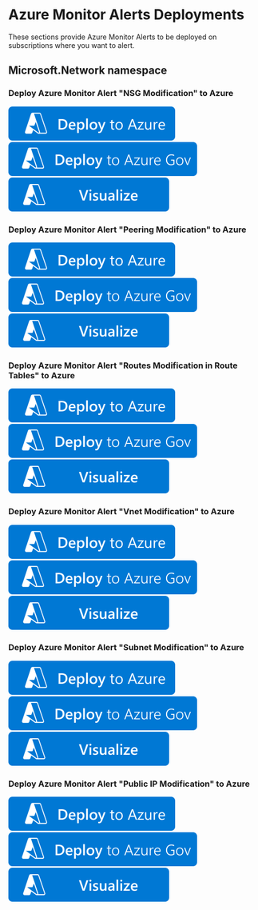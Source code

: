 # Azure Monitor Alerts Deployments

These sections provide Azure Monitor Alerts to be deployed on subscriptions where you want to alert.

## Microsoft.Network namespace

### Deploy Azure Monitor Alert "NSG Modification" to Azure

[![Deploy To Azure](https://raw.githubusercontent.com/Azure/azure-quickstart-templates/master/1-CONTRIBUTION-GUIDE/images/deploytoazure.svg?sanitize=true)](https://portal.azure.com/#create/Microsoft.Template/uri/https%3A%2F%2Fraw.githubusercontent.com%2FMariuszFerdyn%2FAzureSecurityCenterOSRemediations%2Fmain%2FAzureMonitorsAlerts%2FNSGModification.json)
[![Deploy To Azure US Gov](https://raw.githubusercontent.com/Azure/azure-quickstart-templates/master/1-CONTRIBUTION-GUIDE/images/deploytoazuregov.svg?sanitize=true)](https://portal.azure.us/#create/Microsoft.Template/uri/https%3A%2F%2Fraw.githubusercontent.com%2FMariuszFerdyn%2FAzureSecurityCenterOSRemediations%2Fmain%2FAzureMonitorsAlerts%2FNSGModification.json)
[![Visualize](https://raw.githubusercontent.com/Azure/azure-quickstart-templates/master/1-CONTRIBUTION-GUIDE/images/visualizebutton.svg?sanitize=true)](http://armviz.io/#/?load=https%3A%2F%2Fraw.githubusercontent.com%2FMariuszFerdyn%2FAzureSecurityCenterOSRemediations%2Fmain%2FAzureMonitorsAlerts%2FNSGModification.json)

### Deploy Azure Monitor Alert "Peering Modification" to Azure

[![Deploy To Azure](https://raw.githubusercontent.com/Azure/azure-quickstart-templates/master/1-CONTRIBUTION-GUIDE/images/deploytoazure.svg?sanitize=true)](https://portal.azure.com/#create/Microsoft.Template/uri/https%3A%2F%2Fraw.githubusercontent.com%2FMariuszFerdyn%2FAzureSecurityCenterOSRemediations%2Fmain%2FAzureMonitorsAlerts%2FPeeringModification.json)
[![Deploy To Azure US Gov](https://raw.githubusercontent.com/Azure/azure-quickstart-templates/master/1-CONTRIBUTION-GUIDE/images/deploytoazuregov.svg?sanitize=true)](https://portal.azure.us/#create/Microsoft.Template/uri/https%3A%2F%2Fraw.githubusercontent.com%2FMariuszFerdyn%2FAzureSecurityCenterOSRemediations%2Fmain%2FAzureMonitorsAlerts%2FPeeringModification.json)
[![Visualize](https://raw.githubusercontent.com/Azure/azure-quickstart-templates/master/1-CONTRIBUTION-GUIDE/images/visualizebutton.svg?sanitize=true)](http://armviz.io/#/?load=https%3A%2F%2Fraw.githubusercontent.com%2FMariuszFerdyn%2FAzureSecurityCenterOSRemediations%2Fmain%2FAzureMonitorsAlerts%2FPeeringModification.json.json)

### Deploy Azure Monitor Alert "Routes Modification in Route Tables" to Azure

[![Deploy To Azure](https://raw.githubusercontent.com/Azure/azure-quickstart-templates/master/1-CONTRIBUTION-GUIDE/images/deploytoazure.svg?sanitize=true)](https://portal.azure.com/#create/Microsoft.Template/uri/https%3A%2F%2Fraw.githubusercontent.com%2FMariuszFerdyn%2FAzureSecurityCenterOSRemediations%2Fmain%2FAzureMonitorsAlerts%2FRouteTableModification.json)
[![Deploy To Azure US Gov](https://raw.githubusercontent.com/Azure/azure-quickstart-templates/master/1-CONTRIBUTION-GUIDE/images/deploytoazuregov.svg?sanitize=true)](https://portal.azure.us/#create/Microsoft.Template/uri/https%3A%2F%2Fraw.githubusercontent.com%2FMariuszFerdyn%2FAzureSecurityCenterOSRemediations%2Fmain%2FAzureMonitorsAlerts%2FRouteTableModification.json)
[![Visualize](https://raw.githubusercontent.com/Azure/azure-quickstart-templates/master/1-CONTRIBUTION-GUIDE/images/visualizebutton.svg?sanitize=true)](http://armviz.io/#/?load=https%3A%2F%2Fraw.githubusercontent.com%2FMariuszFerdyn%2FAzureSecurityCenterOSRemediations%2Fmain%2FAzureMonitorsAlerts%2RouteTableModification.json)

### Deploy Azure Monitor Alert "Vnet Modification" to Azure

[![Deploy To Azure](https://raw.githubusercontent.com/Azure/azure-quickstart-templates/master/1-CONTRIBUTION-GUIDE/images/deploytoazure.svg?sanitize=true)](https://portal.azure.com/#create/Microsoft.Template/uri/https%3A%2F%2Fraw.githubusercontent.com%2FMariuszFerdyn%2FAzureSecurityCenterOSRemediations%2Fmain%2FAzureMonitorsAlerts%2FVNETModification.json)
[![Deploy To Azure US Gov](https://raw.githubusercontent.com/Azure/azure-quickstart-templates/master/1-CONTRIBUTION-GUIDE/images/deploytoazuregov.svg?sanitize=true)](https://portal.azure.us/#create/Microsoft.Template/uri/https%3A%2F%2Fraw.githubusercontent.com%2FMariuszFerdyn%2FAzureSecurityCenterOSRemediations%2Fmain%2FAzureMonitorsAlerts%2FVNETModification.json)
[![Visualize](https://raw.githubusercontent.com/Azure/azure-quickstart-templates/master/1-CONTRIBUTION-GUIDE/images/visualizebutton.svg?sanitize=true)](http://armviz.io/#/?load=https%3A%2F%2Fraw.githubusercontent.com%2FMariuszFerdyn%2FAzureSecurityCenterOSRemediations%2Fmain%2FAzureMonitorsAlerts%2FVNETModification.json)

### Deploy Azure Monitor Alert "Subnet Modification" to Azure

[![Deploy To Azure](https://raw.githubusercontent.com/Azure/azure-quickstart-templates/master/1-CONTRIBUTION-GUIDE/images/deploytoazure.svg?sanitize=true)](https://portal.azure.com/#create/Microsoft.Template/uri/https%3A%2F%2Fraw.githubusercontent.com%2FMariuszFerdyn%2FAzureSecurityCenterOSRemediations%2Fmain%2FAzureMonitorsAlerts%2FSubnetModicication.json)
[![Deploy To Azure US Gov](https://raw.githubusercontent.com/Azure/azure-quickstart-templates/master/1-CONTRIBUTION-GUIDE/images/deploytoazuregov.svg?sanitize=true)](https://portal.azure.us/#create/Microsoft.Template/uri/https%3A%2F%2Fraw.githubusercontent.com%2FMariuszFerdyn%2FAzureSecurityCenterOSRemediations%2Fmain%2FAzureMonitorsAlerts%2FSubnetModicication.json)
[![Visualize](https://raw.githubusercontent.com/Azure/azure-quickstart-templates/master/1-CONTRIBUTION-GUIDE/images/visualizebutton.svg?sanitize=true)](http://armviz.io/#/?load=https%3A%2F%2Fraw.githubusercontent.com%2FMariuszFerdyn%2FAzureSecurityCenterOSRemediations%2Fmain%2FAzureMonitorsAlerts%2FSubnetModicication.json)

### Deploy Azure Monitor Alert "Public IP Modification" to Azure

[![Deploy To Azure](https://raw.githubusercontent.com/Azure/azure-quickstart-templates/master/1-CONTRIBUTION-GUIDE/images/deploytoazure.svg?sanitize=true)](https://portal.azure.com/#create/Microsoft.Template/uri/https%3A%2F%2Fraw.githubusercontent.com%2FMariuszFerdyn%2FAzureSecurityCenterOSRemediations%2Fmain%2FAzureMonitorsAlerts%2FpublicIPModification.json)
[![Deploy To Azure US Gov](https://raw.githubusercontent.com/Azure/azure-quickstart-templates/master/1-CONTRIBUTION-GUIDE/images/deploytoazuregov.svg?sanitize=true)](https://portal.azure.us/#create/Microsoft.Template/uri/https%3A%2F%2Fraw.githubusercontent.com%2FMariuszFerdyn%2FAzureSecurityCenterOSRemediations%2Fmain%2FAzureMonitorsAlerts%2FpublicIPModification.json)
[![Visualize](https://raw.githubusercontent.com/Azure/azure-quickstart-templates/master/1-CONTRIBUTION-GUIDE/images/visualizebutton.svg?sanitize=true)](http://armviz.io/#/?load=https%3A%2F%2Fraw.githubusercontent.com%2FMariuszFerdyn%2FAzureSecurityCenterOSRemediations%2Fmain%2FAzureMonitorsAlerts%2FpublicIPModification.json)
